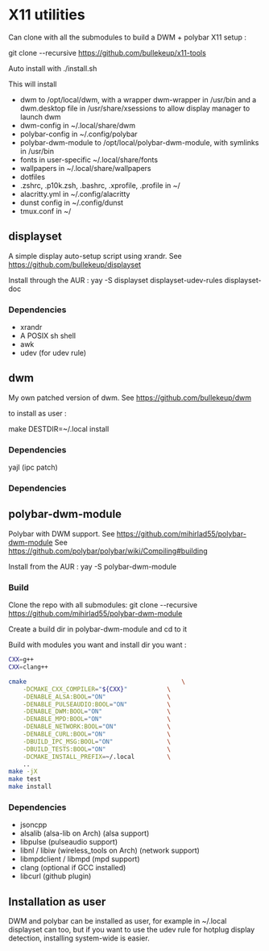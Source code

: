 # X11 utilities

Can clone with all the submodules to build a DWM + polybar X11 setup :

git clone --recursive https://github.com/bullekeup/x11-tools

Auto install with ./install.sh

This will install 

- dwm to /opt/local/dwm, with a wrapper dwm-wrapper in /usr/bin and a dwm.desktop file in /usr/share/xsessions to allow display manager to launch dwm
- dwm-config in ~/.local/share/dwm
- polybar-config in ~/.config/polybar
- polybar-dwm-module to /opt/local/polybar-dwm-module, with symlinks in /usr/bin
- fonts in user-specific ~/.local/share/fonts
- wallpapers in ~/.local/share/wallpapers
- dotfiles
 - .zshrc, .p10k.zsh, .bashrc, .xprofile, .profile in ~/
 - alacritty.yml in ~/.config/alacritty
 - dunst config in ~/.config/dunst
 - tmux.conf in ~/


## displayset

A simple display auto-setup script using xrandr.
See https://github.com/bullekeup/displayset

Install through the AUR : yay -S displayset displayset-udev-rules displayset-doc

### Dependencies

- xrandr
- A POSIX sh shell
- awk
- udev (for udev rule)

## dwm

My own patched version of dwm.
See https://github.com/bullekeup/dwm

to install as user :

make DESTDIR=~/.local install

### Dependencies

yajl (ipc patch)

### Dependencies

## polybar-dwm-module

Polybar with DWM support.
See https://github.com/mihirlad55/polybar-dwm-module
See https://github.com/polybar/polybar/wiki/Compiling#building

Install from the AUR : yay -S polybar-dwm-module

### Build

Clone the repo with all submodules:
git clone --recursive https://github.com/mihirlad55/polybar-dwm-module

Create a build dir in polybar-dwm-module and cd to it

Build with modules you want and install dir you want :

``` bash
CXX=g++
CXX=clang++
```

``` bash
cmake                                           \
	-DCMAKE_CXX_COMPILER="${CXX}"           \
	-DENABLE_ALSA:BOOL="ON"                 \
	-DENABLE_PULSEAUDIO:BOOL="ON"           \
	-DENABLE_DWM:BOOL="ON"                  \
	-DENABLE_MPD:BOOL="ON"                  \
	-DENABLE_NETWORK:BOOL="ON"              \
	-DENABLE_CURL:BOOL="ON"                 \
	-DBUILD_IPC_MSG:BOOL="ON"               \
	-DBUILD_TESTS:BOOL="ON"                 \
	-DCMAKE_INSTALL_PREFIX=~/.local         \
	..
make -jX
make test
make install
```

### Dependencies

- jsoncpp
- alsalib (alsa-lib on Arch) (alsa support)
- libpulse (pulseaudio support)
- libnl / libiw (wireless_tools on Arch) (network support)
- libmpdclient / libmpd (mpd support)
- clang (optional if GCC installed)
- libcurl (github plugin)

## Installation as user

DWM and polybar can be installed as user, for example in ~/.local
displayset can too, but if you want to use the udev rule for hotplug display detection, installing system-wide is easier.

